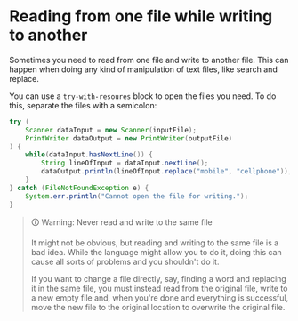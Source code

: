 # Reading from one file while writing to another

Sometimes you need to read from one file and write to another file. This can happen when doing any kind of manipulation of text files, like search and replace.

You can use a `try-with-resoures` block to open the files you need. To do this, separate the files with a semicolon:

```java
try (
    Scanner dataInput = new Scanner(inputFile);
    PrintWriter dataOutput = new PrintWriter(outputFile)
) {
    while(dataInput.hasNextLine()) {
        String lineOfInput = dataInput.nextLine();
        dataOutput.println(lineOfInput.replace("mobile", "cellphone"));
    }
} catch (FileNotFoundException e) {
    System.err.println("Cannot open the file for writing.");
}
```

>🛈 Warning: Never read and write to the same file
>
>It might not be obvious, but reading and writing to the same file is a bad idea. While the language might allow you to do it, doing this can cause all sorts of problems and you shouldn't do it.
>
>If you want to change a file directly, say, finding a word and replacing it in the same file, you must instead read from the original file, write to a new empty file and, when you're done and everything is successful, move the new file to the original location to overwrite the original file.
